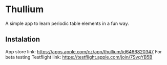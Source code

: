 #  Thullium

A simple app to learn periodic table elements in a fun way.

## Instalation
App store link: https://apps.apple.com/cz/app/thullium/id6466820347
For beta testing Testflight link: https://testflight.apple.com/join/7SvqYB5B





